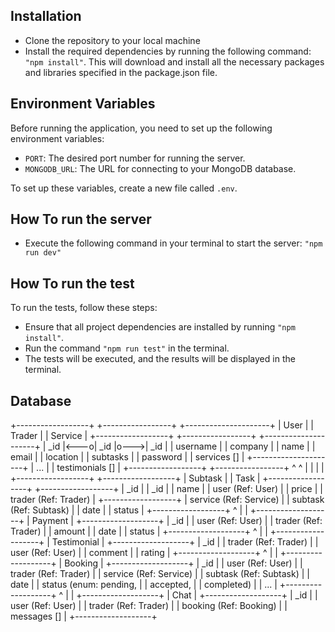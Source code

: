  ## Installation

- Clone the repository to your local machine
- Install the required dependencies by running the following command: ```"npm install"```. This will download and install all the necessary packages and libraries specified in the package.json file.
 
## Environment Variables

Before running the application, you need to set up the following environment variables:

- `PORT`: The desired port number for running the server.
- `MONGODB_URL`: The URL for connecting to your MongoDB database.

To set up these variables, create a new file called `.env`. 

## How To run the server

- Execute the following command in your terminal to start the server: ```"npm run dev"```

## How To run the test

To run the tests, follow these steps:

- Ensure that all project dependencies are installed by running ```"npm install"```.
- Run the command ```"npm run test"``` in the terminal.
- The tests will be executed, and the results will be displayed in the terminal.

## Database

+------------------+     +-----------------+     +---------------------+
|      User        |     |     Trader      |     |       Service       |
+------------------+     +-----------------+     +---------------------+
| _id              |<---o| _id             |o--->| _id                 |
| username         |     | company         |     | name                |
| email            |     | location        |     | subtasks            |
| password         |     | services []     |     +---------------------+
| ...              |     | testimonials [] |
+------------------+     +-----------------+
          ^                    ^
          |                    |
          |                    |
   +------------------+  +------------------+
   |    Subtask       |  |      Task        |
   +------------------+  +------------------+
   | _id              |  | _id              |
   | name             |  | user (Ref: User) |
   | price            |  | trader (Ref: Trader) |
   +------------------+  | service (Ref: Service) |
                         | subtask (Ref: Subtask) |
                         | date              |
                         | status            |
                         +------------------+
                                   ^
                                   |
                                   |
                           +-------------------+
                           |     Payment       |
                           +-------------------+
                           | _id               |
                           | user (Ref: User)  |
                           | trader (Ref: Trader) |
                           | amount            |
                           | date              |
                           | status            |
                           +-------------------+
                                   ^
                                   |
                                   |
                           +-------------------+
                           |    Testimonial    |
                           +-------------------+
                           | _id               |
                           | trader (Ref: Trader) |
                           | user (Ref: User)  |
                           | comment           |
                           | rating            |
                           +-------------------+
                                   ^
                                   |
                                   |
                           +-------------------+
                           |     Booking       |
                           +-------------------+
                           | _id               |
                           | user (Ref: User)  |
                           | trader (Ref: Trader) |
                           | service (Ref: Service) |
                           | subtask (Ref: Subtask) |
                           | date              |
                           | status (enum: pending,   |
                           |         accepted,      |
                           |         completed)    |
                           | ...               |
                           +-------------------+
                                   ^
                                   |
                                   |
                           +-------------------+
                           |       Chat        |
                           +-------------------+
                           | _id               |
                           | user (Ref: User)  |
                           | trader (Ref: Trader) |
                           | booking (Ref: Booking) |
                           | messages []       |
                           +-------------------+
